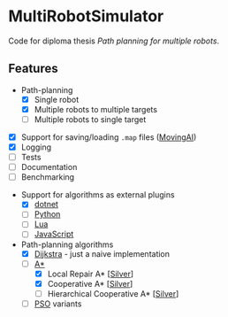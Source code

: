 ﻿# MultiRobotSimulator

Code for diploma thesis *Path planning for multiple robots*.

## Features

- Path-planning
  - [x] Single robot
  - [x] Multiple robots to multiple targets
  - [ ] Multiple robots to single target
- [x] Support for saving/loading `.map` files ([MovingAI](https://www.movingai.com/benchmarks/formats.html))
- [x] Logging
- [ ] Tests
- [ ] Documentation
- [ ] Benchmarking
- Support for algorithms as external plugins
  - [x] [dotnet](https://docs.microsoft.com/en-us/dotnet/core/tutorials/creating-app-with-plugin-support)
  - [ ] [Python](https://stackoverflow.com/a/53612533)
  - [ ] [Lua](https://www.moonsharp.org/)
  - [ ] [JavaScript](https://github.com/Microsoft/ClearScript)
- Path-planning algorithms
  - [x] [Dijkstra](https://en.wikipedia.org/wiki/Dijkstra%27s_algorithm) - just a naive implementation
  - [ ] [A*](https://en.wikipedia.org/wiki/A*_search_algorithm)
    - [x] Local Repair A* [[Silver](https://www.davidsilver.uk/wp-content/uploads/2020/01/coop-path-AIIDE.pdf)]
    - [x] Cooperative A* [[Silver](https://www.davidsilver.uk/wp-content/uploads/2020/01/coop-path-AIIDE.pdf)]
    - [ ] Hierarchical Cooperative A* [[Silver](https://www.davidsilver.uk/wp-content/uploads/2020/01/coop-path-AIIDE.pdf)]
  - [ ] [PSO](https://en.wikipedia.org/wiki/Particle_swarm_optimization) variants